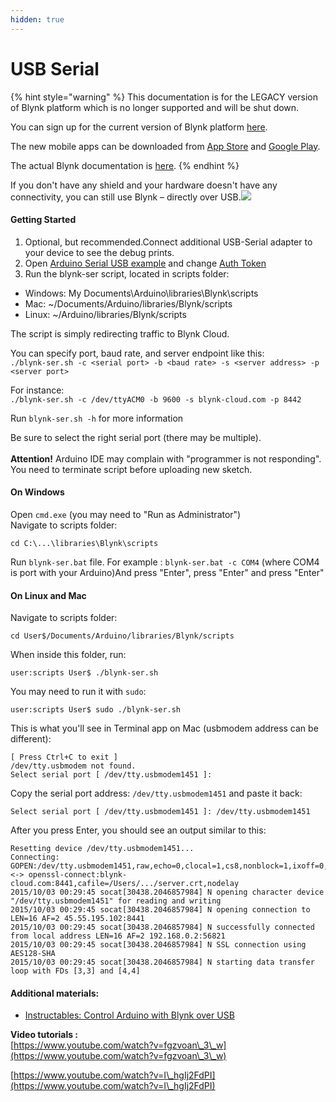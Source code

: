 ```yaml
---
hidden: true
---
```


# USB Serial

{% hint style="warning" %}
This documentation is for the LEGACY version of Blynk platform which is no longer supported and will be shut down.&#x20;

You can sign up for the current version of Blynk platform [here](http://blynk.cloud/dashboard/register).

The new mobile apps can be downloaded from [App Store](https://apps.apple.com/us/app/blynk-iot/id1559317868) and [Google Play](https://play.google.com/store/apps/details?id=cloud.blynk\&hl=en\&gl=US).

The actual Blynk documentation is [here](https://docs.blynk.io/).
{% endhint %}

If you don't have any shield and your hardware doesn't have any connectivity, you can still use Blynk – directly over USB.![](https://camo.githubusercontent.com/045888bbf8448f490567570ee13e99a9324e7157/68747470733a2f2f696d616765732e696e646965676f676f2e636f6d2f66696c655f6174746163686d656e74732f3936383239392f66696c65732f32303134313032393036333834312d706c75672e706e673f31343134353839393231)

#### Getting Started <a href="#getting-started" id="getting-started"></a>

1. Optional, but recommended.Connect additional USB-Serial adapter to your device to see the debug prints.
2. Open [Arduino Serial USB example](https://github.com/blynkkk/blynk-library/blob/master/examples/Boards\_USB\_Serial/Arduino\_Serial\_USB/Arduino\_Serial\_USB.ino) and change [Auth Token](http://docs.blynk.cc/#getting-started-getting-started-with-application-4-auth-token)
3. Run the blynk-ser script, located in scripts folder:

* Windows: My Documents\Arduino\libraries\Blynk\scripts
* Mac: \~/Documents/Arduino/libraries/Blynk/scripts
* Linux: \~/Arduino/libraries/Blynk/scripts

The script is simply redirecting traffic to Blynk Cloud.

You can specify port, baud rate, and server endpoint like this:\
`./blynk-ser.sh -c <serial port> -b <baud rate> -s <server address> -p <server port>`

For instance:\
`./blynk-ser.sh -c /dev/ttyACM0 -b 9600 -s blynk-cloud.com -p 8442`

Run `blynk-ser.sh -h` for more information

Be sure to select the right serial port (there may be multiple).\
\
**Attention!** Arduino IDE may complain with "programmer is not responding". You need to terminate script before uploading new sketch.&#x20;

#### On Windows <a href="#on-windows" id="on-windows"></a>

Open `cmd.exe` (you may need to "Run as Administrator")\
Navigate to scripts folder:

```
cd C:\...\libraries\Blynk\scripts
```

Run `blynk-ser.bat` file. For example : `blynk-ser.bat -c COM4` (where COM4 is port with your Arduino)And press "Enter", press "Enter" and press "Enter"

#### On Linux and Mac <a href="#on-linux-and-mac" id="on-linux-and-mac"></a>

Navigate to scripts folder:

```
cd User$/Documents/Arduino/libraries/Blynk/scripts
```

When inside this folder, run:

```
user:scripts User$ ./blynk-ser.sh
```

You may need to run it with `sudo`:

```
user:scripts User$ sudo ./blynk-ser.sh
```

This is what you'll see in Terminal app on Mac (usbmodem address can be different):

```
[ Press Ctrl+C to exit ]
/dev/tty.usbmodem not found.
Select serial port [ /dev/tty.usbmodem1451 ]: 
```

Copy the serial port address: `/dev/tty.usbmodem1451` and paste it back:

```
Select serial port [ /dev/tty.usbmodem1451 ]: /dev/tty.usbmodem1451
```

After you press Enter, you should see an output similar to this:

```
Resetting device /dev/tty.usbmodem1451...
Connecting: GOPEN:/dev/tty.usbmodem1451,raw,echo=0,clocal=1,cs8,nonblock=1,ixoff=0,ixon=0,ispeed=9600,ospeed=9600,crtscts=0 <-> openssl-connect:blynk-cloud.com:8441,cafile=/Users/.../server.crt,nodelay
2015/10/03 00:29:45 socat[30438.2046857984] N opening character device "/dev/tty.usbmodem1451" for reading and writing
2015/10/03 00:29:45 socat[30438.2046857984] N opening connection to LEN=16 AF=2 45.55.195.102:8441
2015/10/03 00:29:45 socat[30438.2046857984] N successfully connected from local address LEN=16 AF=2 192.168.0.2:56821
2015/10/03 00:29:45 socat[30438.2046857984] N SSL connection using AES128-SHA
2015/10/03 00:29:45 socat[30438.2046857984] N starting data transfer loop with FDs [3,3] and [4,4]
```

#### Additional materials: <a href="#additional-materials" id="additional-materials"></a>

* [Instructables: Control Arduino with Blynk over USB](http://www.instructables.com/id/Control-arduino-using-Blynk-over-usb/)

**Video tutorials :** \
[https://www.youtube.com/watch?v=fgzvoan\_3\_w](https://www.youtube.com/watch?v=fgzvoan\_3\_w)

[https://www.youtube.com/watch?v=I\_hgIj2FdPI](https://www.youtube.com/watch?v=I\_hgIj2FdPI)
